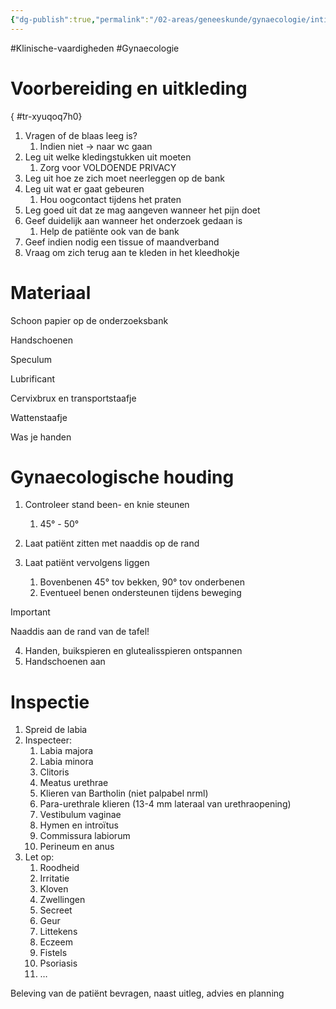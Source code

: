 ```yaml
---
{"dg-publish":true,"permalink":"/02-areas/geneeskunde/gynaecologie/intiem-medisch-onderzoek/","noteIcon":"","created":"2024-11-24T10:56:26.203+01:00","updated":"2024-12-31T16:51:47.186+01:00"}
---
```


#Klinische-vaardigheden #Gynaecologie 
# Voorbereiding en uitkleding
{ #tr-xyuqoq7h0}


1. Vragen of de blaas leeg is?
    1. Indien niet → naar wc gaan
2. Leg uit welke kledingstukken uit moeten
    1. Zorg voor VOLDOENDE PRIVACY
3. Leg uit hoe ze zich moet neerleggen op de bank
4. Leg uit wat er gaat gebeuren
    1. Hou oogcontact tijdens het praten
5. Leg goed uit dat ze mag aangeven wanneer het pijn doet
6. Geef duidelijk aan wanneer het onderzoek gedaan is
    1. Help de patiënte ook van de bank
7. Geef indien nodig een tissue of maandverband
8. Vraag om zich terug aan te kleden in het kleedhokje

# Materiaal

Schoon papier op de onderzoeksbank

Handschoenen

Speculum

Lubrificant

Cervixbrux en transportstaafje

Wattenstaafje

Was je handen

# Gynaecologische houding

1. Controleer stand been- en knie steunen
    1. 45° - 50°
2. Laat patiënt zitten met naaddis op de rand
3. Laat patiënt vervolgens liggen
    
    1. Bovenbenen 45° tov bekken, 90° tov onderbenen
    2. Eventueel benen ondersteunen tijdens beweging
    

> [!Important]
> Naaddis aan de rand van de tafel!

4. Handen, buikspieren en glutealisspieren ontspannen
5. Handschoenen aan

# Inspectie

1. Spreid de labia
2. Inspecteer:
    1. Labia majora
    2. Labia minora
    3. Clitoris
    4. Meatus urethrae
    5. Klieren van Bartholin (niet palpabel nrml)
    6. Para-urethrale klieren (13-4 mm lateraal van urethraopening)
    7. Vestibulum vaginae
    8. Hymen en introïtus
    9. Commissura labiorum
    10. Perineum en anus
3. Let op:
    1. Roodheid
    2. Irritatie
    3. Kloven
    4. Zwellingen
    5. Secreet
    6. Geur
    7. Littekens
    8. Eczeem
    9. Fistels
    10. Psoriasis
    11. …

Beleving van de patiënt bevragen, naast uitleg, advies en planning